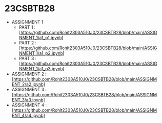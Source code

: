 # 23CSBTB28

- ASSIGNMENT 1
    - PART 1 : [https://github.com/Rohit2303A510J0/23CSBTB28/blob/main/ASSIGNMENT_1/a1_p1.ipynb]
    - PART 2 : [https://github.com/Rohit2303A510J0/23CSBTB28/blob/main/ASSIGNMENT_1/a1_p2.ipynb]
    - PART 3 : [https://github.com/Rohit2303A510J0/23CSBTB28/blob/main/ASSIGNMENT_1/a1_p3.ipynb]
- ASSIGNMENT 2 : [https://github.com/Rohit2303A510J0/23CSBTB28/blob/main/ASSIGNMENT_2/a2.ipynb]
- ASSIGNMENT 3 : [https://github.com/Rohit2303A510J0/23CSBTB28/blob/main/ASSIGNMENT_3/a3.ipynb]
- ASSIGNMENT 4 : [https://github.com/Rohit2303A510J0/23CSBTB28/blob/main/ASSIGNMENT_4/a4.ipynb]
